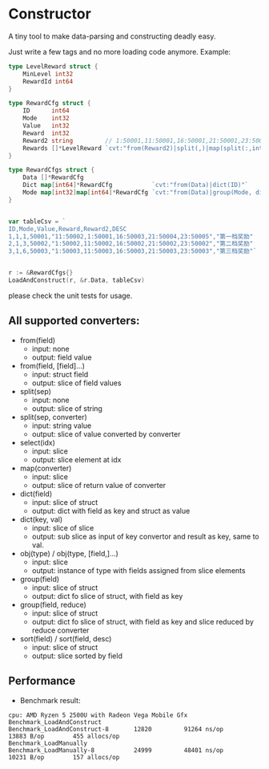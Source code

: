 # Constructor
A tiny tool to make data-parsing and constructing deadly easy.

Just write a few tags and no more loading code anymore. Example:

```go
type LevelReward struct {
	MinLevel int32
	RewardId int64
}

type RewardCfg struct {
	ID      int64
	Mode    int32
	Value   int32
	Reward  int32
	Reward2 string         // 1:50001,11:50001,16:50001,21:50001,23:50001
	Rewards []*LevelReward `cvt:"from(Reward2)|split(,)|map(split(:,int32)|obj(LevelReward))|sort(MinLevel)"`
}

type RewardCfgs struct {
	Data []*RewardCfg
	Dict map[int64]*RewardCfg           `cvt:"from(Data)|dict(ID)"`
	Mode map[int32]map[int64]*RewardCfg `cvt:"from(Data)|group(Mode, dict(ID))"`
}


var tableCsv = `
ID,Mode,Value,Reward,Reward2,DESC
1,1,1,50001,"11:50002,1:50001,16:50003,21:50004,23:50005","第一档奖励"
2,1,3,50002,"1:50002,11:50002,16:50002,21:50002,23:50002","第二档奖励"
3,1,6,50003,"1:50003,11:50003,16:50003,21:50003,23:50003","第三档奖励"`


r := &RewardCfgs{}
LoadAndConstruct(r, &r.Data, tableCsv)

```
please check the unit tests for usage.

## All supported converters:

- from(field)
    - input: none
    - output: field value
- from(field, [field]...)
    - input: struct field
    - output: slice of field values
- split(sep)
    - input: none
    - output: slice of string
- split(sep, converter)
  - input: string value
  - output: slice of value converted by converter
- select(idx)
  - input: slice
  - output: slice element at idx 
- map(converter)
    - input: slice 
    - output: slice of return value of converter
- dict(field)
    - input: slice of struct
    - output: dict with field as key and struct as value    
- dict(key, val)
    - input: slice of slice
    - output: sub slice as input of key convertor and result as key, same to val.
- obj(type) / obj(type, [field,]...)
    - input: slice
    - output: instance of type with fields assigned from slice elements
- group(field)
    - input: slice of struct
    - output: dict fo slice of struct, with field as key
- group(field, reduce)
    - input: slice of struct
    - output: dict fo slice of struct, with field as key and slice reduced by reduce converter
- sort(field) / sort(field, desc)
    - input: slice of struct
    - output: slice sorted by field
    
## Performance
- Benchmark result:
```
cpu: AMD Ryzen 5 2500U with Radeon Vega Mobile Gfx  
Benchmark_LoadAndConstruct
Benchmark_LoadAndConstruct-8   	   12820	     91264 ns/op	   13883 B/op	     455 allocs/op
Benchmark_LoadManually
Benchmark_LoadManually-8       	   24999	     48401 ns/op	   10231 B/op	     157 allocs/op
```
